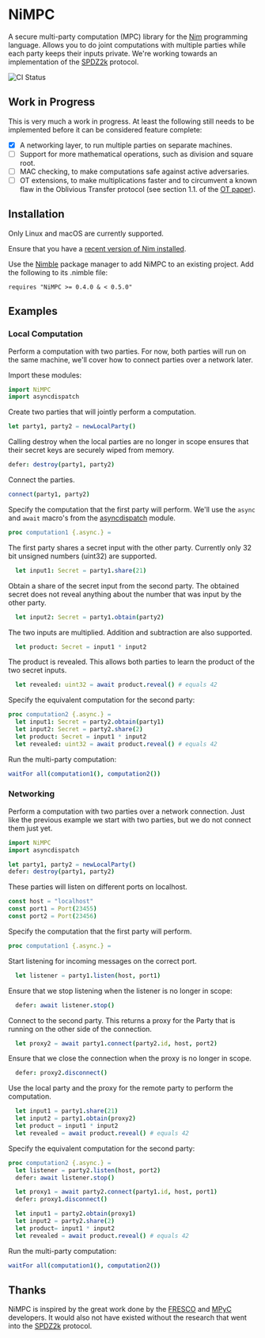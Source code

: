 NiMPC
=====

A secure multi-party computation (MPC) library for the [Nim][nim] programming
language. Allows you to do joint computations with multiple parties while each
party keeps their inputs private. We're working towards an implementation of the
[SPDZ2k][spdz2k] protocol.


![CI Status](https://github.com/markspanbroek/nimpc/workflows/CI/badge.svg)

Work in Progress
----------------

This is very much a work in progress. At least the following still needs to be
implemented before it can be considered feature complete:

- [x] A networking layer, to run multiple parties on separate machines.
- [ ] Support for more mathematical operations, such as division and square
      root.
- [ ] MAC checking, to make computations safe against active adversaries.
- [ ] OT extensions, to make multiplications faster and to circumvent a known
      flaw in the Oblivious Transfer protocol (see section 1.1. of the
      [OT paper](https://eprint.iacr.org/2015/267.pdf)).

Installation
------------

Only Linux and macOS are currently supported.

Ensure that you have a [recent version of Nim installed][nim-install].

Use the [Nimble][nimble] package manager to add NiMPC to an existing project.
Add the following to its .nimble file:

    requires "NiMPC >= 0.4.0 & < 0.5.0"

Examples
--------

### Local Computation

Perform a computation with two parties. For now, both parties will run on the
same machine, we'll cover how to connect parties over a network later.

Import these modules:
```nim
import NiMPC
import asyncdispatch
```

Create two parties that will jointly perform a computation.
```nim
let party1, party2 = newLocalParty()
```

Calling destroy when the local parties are no longer in scope ensures that their
secret keys are securely wiped from memory.
```nim
defer: destroy(party1, party2)
```

Connect the parties.
```nim
connect(party1, party2)
```

Specify the computation that the first party will perform. We'll use the `async`
and `await` macro's from  the [asyncdispatch][asyncdispatch] module.
```nim
proc computation1 {.async.} =
```
The first party shares a secret input with the other party. Currently only 32
bit unsigned numbers (uint32) are supported.
```nim
  let input1: Secret = party1.share(21)
```

Obtain a share of the secret input from the second party. The obtained secret
does not reveal anything about the number that was input by the other party.
```nim
  let input2: Secret = party1.obtain(party2)
```

The two inputs are multiplied. Addition and subtraction are also
supported.
```nim
  let product: Secret = input1 * input2
```

The product is revealed. This allows both parties to learn the product of the
two secret inputs.
```nim
  let revealed: uint32 = await product.reveal() # equals 42
```

Specify the equivalent computation for the second party:
```nim
proc computation2 {.async.} =
  let input1: Secret = party2.obtain(party1)
  let input2: Secret = party2.share(2)
  let product: Secret = input1 * input2
  let revealed: uint32 = await product.reveal() # equals 42
```

Run the multi-party computation:
```nim
waitFor all(computation1(), computation2())
```

### Networking

Perform a computation with two parties over a network connection. Just like the
previous example we start with two parties, but we do not connect them just yet.

```nim
import NiMPC
import asyncdispatch

let party1, party2 = newLocalParty()
defer: destroy(party1, party2)
```

These parties will listen on different ports on localhost.

```nim
const host = "localhost"
const port1 = Port(23455)
const port2 = Port(23456)
```

Specify the computation that the first party will perform.
```nim
proc computation1 {.async.} =
```

Start listening for incoming messages on the correct port.
```nim
  let listener = party1.listen(host, port1)
```

Ensure that we stop listening when the listener is no longer in scope:
```nim
  defer: await listener.stop()
```

Connect to the second party. This returns a proxy for the Party that is running
on the other side of the connection.
```nim
  let proxy2 = await party1.connect(party2.id, host, port2)
```

Ensure that we close the connection when the proxy is no longer in scope.
```nim
  defer: proxy2.disconnect()
```

Use the local party and the proxy for the remote party to perform the
computation.

```nim
  let input1 = party1.share(21)
  let input2 = party1.obtain(proxy2)
  let product = input1 * input2
  let revealed = await product.reveal() # equals 42
```

Specify the equivalent computation for the second party:
```nim
proc computation2 {.async.} =
  let listener = party2.listen(host, port2)
  defer: await listener.stop()

  let proxy1 = await party2.connect(party1.id, host, port1)
  defer: proxy1.disconnect()

  let input1 = party2.obtain(proxy1)
  let input2 = party2.share(2)
  let product= input1 * input2
  let revealed = await product.reveal() # equals 42
```

Run the multi-party computation:
```nim
waitFor all(computation1(), computation2())
```

Thanks
------

NiMPC is inspired by the great work done by the [FRESCO][fresco] and
[MPyC][mpyc] developers. It would also not have existed without the research
that went into the [SPDZ2k][spdz2k] protocol.

[nim]: https://nim-lang.org
[nim-install]: https://nim-lang.org/install.html
[nimble]: https://github.com/nim-lang/nimble
[asyncdispatch]: https://nim-lang.org/docs/asyncdispatch.html
[fresco]: https://github.com/aicis/fresco
[mpyc]: https://github.com/lschoe/mpyc
[spdz2k]: https://eprint.iacr.org/2018/482.pdf
